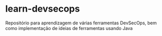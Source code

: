 # learn-devsecops
Repositório para aprendizagem de várias ferramentas DevSecOps, bem como implementação de ideias de ferramentas usando Java